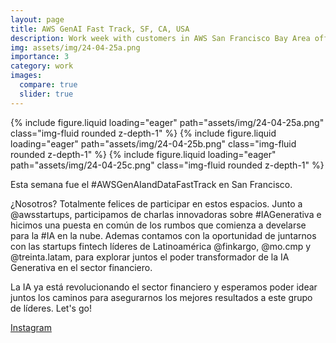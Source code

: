 ```yaml
---
layout: page
title: AWS GenAI Fast Track, SF, CA, USA
description: Work week with customers in AWS San Francisco Bay Area offices 24th apr, 2025
img: assets/img/24-04-25a.png
importance: 3
category: work
images:
  compare: true
  slider: true
---
```


<swiper-container keyboard="true" navigation="true" pagination="true" pagination-clickable="true" pagination-dynamic-bullets="true" rewind="true">
  <swiper-slide>{% include figure.liquid loading="eager" path="assets/img/24-04-25a.png" class="img-fluid rounded z-depth-1" %}</swiper-slide>
  <swiper-slide>{% include figure.liquid loading="eager" path="assets/img/24-04-25b.png" class="img-fluid rounded z-depth-1" %}</swiper-slide>
  <swiper-slide>{% include figure.liquid loading="eager" path="assets/img/24-04-25c.png" class="img-fluid rounded z-depth-1" %}</swiper-slide>
</swiper-container>

Esta semana fue el #AWSGenAIandDataFastTrack en San Francisco.

¿Nosotros? Totalmente felices de participar en estos espacios. Junto a @awsstartups, participamos de charlas innovadoras sobre #IAGenerativa e hicimos una puesta en común de los rumbos que comienza a develarse para la #IA en la nube. Ademas contamos con la oportunidad de juntarnos con las startups fintech líderes de Latinoamérica @finkargo, @mo.cmp y @treinta.latam, para explorar juntos el poder transformador de la IA Generativa en el sector financiero.

La IA ya está revolucionando el sector financiero y esperamos poder idear juntos los caminos para asegurarnos los mejores resultados a este grupo de líderes. Let's go!

[Instagram](https://www.instagram.com/p/DI4dnKYNc92/?img_index=1)

